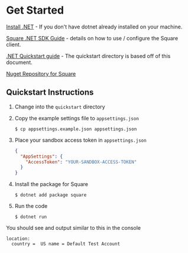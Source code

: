 # Get Started

[Install .NET](https://learn.microsoft.com/en-us/dotnet/core/install/) - If you don't have dotnet already installed on your machine.

[Square .NET SDK Guide](https://developer.squareup.com/docs/sdks/dotnet/using-dot-net-sdk) - details on how to use / configure the Square client.

[.NET Quickstart guide](https://developer.squareup.com/docs/sdks/dotnet/quick-start) - The quickstart directory is based off of this document.

[Nuget Repository for Square](https://www.nuget.org/packages/Square)

##  Quickstart Instructions
1. Change into the `quickstart` directory

1. Copy the example settings file to `appsettings.json`
    ```
    $ cp appsettings.example.json appsettings.json
    ```
1. Place your sandbox access token in `appsettings.json`

    ```json
    {
      "AppSettings": {
        "AccessToken": "YOUR-SANDBOX-ACCESS-TOKEN"
      }
    }
    ```

1. Install the package for Square

    ```
    $ dotnet add package square
    ```

1. Run the code
    ```
    $ dotnet run
    ```

You should see and output similar to this in the console
```
location:
  country =  US name = Default Test Account
```